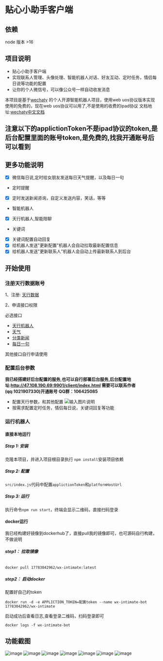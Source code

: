 # 贴心小助手客户端
## 依赖

node 版本 >16

## 项目说明
- 贴心小助手客户端
- 实现联系人管理、头像处理、智能机器人对话、好友互动、定时任务，情侣每日说等功能的配置
- 让你的个人微信号，可以像公众号一样自动收发消息

本项目是基于[wechaty](https://github.com/wechaty/wechaty) 的个人开源智能机器人项目，使用web uos协议版本实现
使用的免费的，现在web uos协议可以用了,不是使用的收费的ipad协议
文档地址:[wechaty中文文档](https://wechaty.gitbook.io/wechaty/v/zh/)
## 注意以下的applictionToken不是ipad协议的token,是后台配置里面的账号token,是免费的,找我开通账号后可以看到

## 更多功能说明

- [x] 微信每日说,定时给女朋友发送每日天气提醒，以及每日一句

* 定时提醒

- [x] 定时发送新闻咨询，自定义发送内容，笑话，等等


* 智能机器人

- [x] 天行机器人,智能陪聊


* 关键词

- [x] 关键词配置自动回复
- [x] 给机器人发送"更新配置"机器人会自动拉取最新配置信息
- [x] 给机器人发送"更新联系人"机器人会自动上传最新联系人到后台

## 开始使用
### 注册天行数据账号
1、注册: [天行数据](https://www.tianapi.com/source/865c0f3bfa)

2、申请接口权限

必选接口

* [天行机器人](https://www.tianapi.com/apiview/47)
* [天气](https://www.tianapi.com/apiview/72)
* [分类新闻](https://www.tianapi.com/apiview/51)
* [每日一句](https://www.tianapi.com/apiview/129)

其他接口自行申请使用
### 配置后台参数
 **我已经搭建好后台配置的服务,也可以自行部署后台服务,后台配置地址:http://47.108.190.69:9901/client/index.html
需要可以联系作者(qq:1021907330)开通账号** 
 **QQ群：106425085** 
- 配置天行参数，和其他配置
![输入图片说明](https://images.gitee.com/uploads/images/2022/0721/142244_63a21e1f_1843061.png "屏幕截图.png")
- 按需求配置定时任务，情侣每日说，关键词回复等功能
### 运行机器人
#### 直接本地运行
##### Step 1: 安装

克隆本项目，并进入项目根目录执行 `npm install`安装项目依赖

##### Step 2: 配置

`src/index.js`代码中配置`applictionToken`和`platformHostUrl`

##### Step 3: 运行

执行命令`npm run start`，终端会显示二维码，直接扫码登录

#### docker运行
我已经构建好镜像到dockerhub了，直接pull我的镜像即可，也可源码自行构建，不做说明
##### step1： 拉取镜像

```shell

docker pull 17783042962/wx-intimate:latest

```

##### step2： 启动docker
配置好自己的token

```shell
docker run -d -e APPLICTION_TOKEN=配置token --name wx-intimate-bot 17783042962/wx-intimate

```
启动成功后查看日志,查看登录二维码，扫码登录即可
```
docker logs -f wx-intimate-bot
```
## 功能截图
![image](https://user-images.githubusercontent.com/59723463/180144721-049dc1ae-df39-4eba-8d38-b5d5e15b9059.png)
![image](https://user-images.githubusercontent.com/59723463/180144616-217c09f8-9d98-4f8e-be63-5048d3a32b83.png)
![image](https://user-images.githubusercontent.com/59723463/180144841-fc6bac22-7848-4ec6-813e-a5bd24e5b363.png)
![image](https://user-images.githubusercontent.com/59723463/180144994-3ee9e827-082d-4466-b7f6-4fa8e7393377.png)
![image](https://user-images.githubusercontent.com/59723463/180145098-0c9d3982-8c3d-4623-a8bd-1b65c6540254.png)
![image](https://user-images.githubusercontent.com/59723463/180145173-09889279-336e-4b4f-9192-a8ea30033be2.png)
![image](https://user-images.githubusercontent.com/59723463/180145296-ab8c9830-9f9b-42f0-9bed-75741098040f.png)